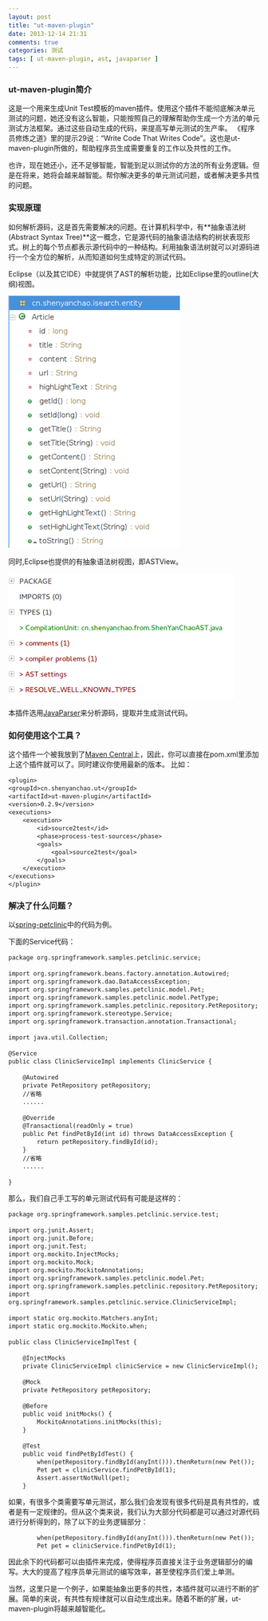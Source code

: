 ```yaml
---
layout: post
title: "ut-maven-plugin"
date: 2013-12-14 21:31
comments: true
categories: 测试
tags: [ ut-maven-plugin, ast, javaparser ]
---
```

### ut-maven-plugin简介

这是一个用来生成Unit Test模板的maven插件。使用这个插件不能彻底解决单元测试的问题，她还没有这么智能，只能按照自己的理解帮助你生成一个方法的单元测试方法框架。通过这些自动生成的代码，来提高写单元测试的生产率。
《程序员修炼之道》里的提示29说：“Write Code That Writes Code”。这也是ut-maven-plugin所做的，帮助程序员生成需要重复的工作以及共性的工作。

也许，现在她还小，还不足够智能，智能到足以测试你的方法的所有业务逻辑。但是在将来，她将会越来越智能。帮你解决更多的单元测试问题，或者解决更多共性的问题。
<!--more-->
### 实现原理
如何解析源码，这是首先需要解决的问题。在计算机科学中，有**抽象语法树(Abstract Syntax Tree)**这一概念，它是源代码的抽象语法结构的树状表现形式。树上的每个节点都表示源代码中的一种结构。利用抽象语法树就可以对源码进行一个全方位的解析，从而知道如何生成特定的测试代码。

Eclipse（以及其它IDE）中就提供了AST的解析功能，比如Eclipse里的outline(大纲)视图。

![](/images/blog/2013/eclipse-outline.png)

同时,Eclipse也提供的有抽象语法树视图，即ASTView。

![](/images/blog/2013/eclipse-ast-view.png)

本插件选用[JavaParser](https://code.google.com/p/javaparser/)来分析源码，提取并生成测试代码。

### 如何使用这个工具？
这个插件一个被我放到了[Maven Central](http://search.maven.org/#search%7Cga%7C1%7Ca%3A%22ut-maven-plugin%22)上，因此，你可以直接在pom.xml里添加上这个插件就可以了。同时建议你使用最新的版本。
比如：

    <plugin>
    <groupId>cn.shenyanchao.ut</groupId>
    <artifactId>ut-maven-plugin</artifactId>
    <version>0.2.9</version>
    <executions>
        <execution>
            <id>source2test</id>
            <phase>process-test-sources</phase>
            <goals>
                <goal>source2test</goal>
            </goals>
        </execution>
    </executions>
    </plugin>

### 解决了什么问题？
以[spring-petclinic](https://github.com/spring-projects/spring-petclinic)中的代码为例。

下面的Service代码：

    package org.springframework.samples.petclinic.service;

    import org.springframework.beans.factory.annotation.Autowired;
    import org.springframework.dao.DataAccessException;
    import org.springframework.samples.petclinic.model.Pet;
    import org.springframework.samples.petclinic.model.PetType;
    import org.springframework.samples.petclinic.repository.PetRepository;
    import org.springframework.stereotype.Service;
    import org.springframework.transaction.annotation.Transactional;

    import java.util.Collection;

    @Service
    public class ClinicServiceImpl implements ClinicService {

        @Autowired
        private PetRepository petRepository;
        //省略
        ......

        @Override
        @Transactional(readOnly = true)
        public Pet findPetById(int id) throws DataAccessException {
            return petRepository.findById(id);
        }
        //省略
        ......

    }

那么，我们自己手工写的单元测试代码有可能是这样的：

    package org.springframework.samples.petclinic.service.test;

    import org.junit.Assert;
    import org.junit.Before;
    import org.junit.Test;
    import org.mockito.InjectMocks;
    import org.mockito.Mock;
    import org.mockito.MockitoAnnotations;
    import org.springframework.samples.petclinic.model.Pet;
    import org.springframework.samples.petclinic.repository.PetRepository;
    import org.springframework.samples.petclinic.service.ClinicServiceImpl;

    import static org.mockito.Matchers.anyInt;
    import static org.mockito.Mockito.when;

    public class ClinicServiceImplTest {

        @InjectMocks
        private ClinicServiceImpl clinicService = new ClinicServiceImpl();

        @Mock
        private PetRepository petRepository;

        @Before
        public void initMocks() {
            MockitoAnnotations.initMocks(this);
        }

        @Test
        public void findPetByIdTest() {
            when(petRepository.findById(anyInt())).thenReturn(new Pet());
            Pet pet = clinicService.findPetById(1);
            Assert.assertNotNull(pet);
        }
如果，有很多个类需要写单元测试，那么我们会发现有很多代码是具有共性的，或者是有一定规律的。但从这个类来说，我们认为大部分代码都是可以通过对源代码进行分析得到的，除了以下的业务逻辑部分：

            when(petRepository.findById(anyInt())).thenReturn(new Pet());
            Pet pet = clinicService.findPetById(1);
因此余下的代码都可以由插件来完成，使得程序员直接关注于业务逻辑部分的编写。大大的提高了程序员单元测试的编写效率，甚至使程序员们爱上单测。

当然，这里只是一个例子，如果能抽象出更多的共性，本插件就可以进行不断的扩展。简单的来说，有共性有规律就可以自动生成出来。随着不断的扩展，ut-maven-plugin将越来越智能化。


